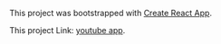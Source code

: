 This project was bootstrapped with [Create React App](https://github.com/facebook/create-react-app).


This project Link: [youtube app](https://elegant-noyce-e141de.netlify.app/).
